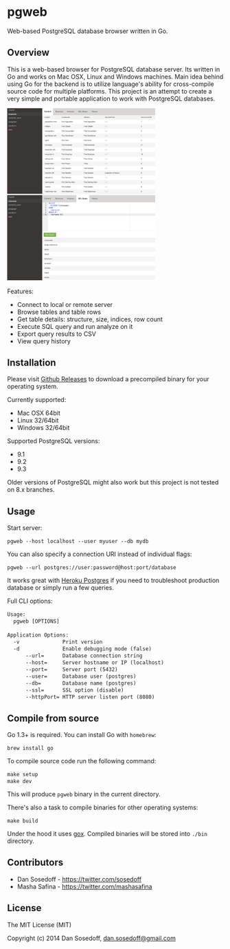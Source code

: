 # pgweb

Web-based PostgreSQL database browser written in Go.

## Overview

This is a web-based browser for PostgreSQL database server. Its written in Go
and works on Mac OSX, Linux and Windows machines. Main idea behind using Go for the backend
is to utilize language's ability for cross-compile source code for multiple platforms. 
This project is an attempt to create a very simple and portable application to work with 
PostgreSQL databases.

<img src="screenshots/browse.png" width="345px" />
<img src="screenshots/query.png" width="345px" />

Features:

- Connect to local or remote server
- Browse tables and table rows
- Get table details: structure, size, indices, row count
- Execute SQL query and run analyze on it
- Export query results to CSV
- View query history

## Installation

Please visit [Github Releases](https://github.com/sosedoff/pgweb/releases) to download a 
precompiled binary for your operating system.

Currently supported:

- Mac OSX 64bit
- Linux 32/64bit
- Windows 32/64bit

Supported PostgreSQL versions:

- 9.1
- 9.2
- 9.3

Older versions of PostgreSQL might also work but this project is not tested on 
8.x branches.

## Usage

Start server:

```
pgweb --host localhost --user myuser --db mydb
```

You can also specify a connection URI instead of individual flags:

```
pgweb --url postgres://user:password@host:port/database
```

It works great with [Heroku Postgres](https://postgres.heroku.com) if you need 
to troubleshoot production database or simply run a few queries.

Full CLI options:

```
Usage:
  pgweb [OPTIONS]

Application Options:
  -v              Print version
  -d              Enable debugging mode (false)
      --url=      Database connection string
      --host=     Server hostname or IP (localhost)
      --port=     Server port (5432)
      --user=     Database user (postgres)
      --db=       Database name (postgres)
      --ssl=      SSL option (disable)
      --httpPort= HTTP server listen port (8080)
```

## Compile from source

Go 1.3+ is required. You can install Go with `homebrew`:

```
brew install go
```

To compile source code run the following command:

```
make setup
make dev
```

This will produce `pgweb` binary in the current directory.

There's also a task to compile binaries for other operating systems:

```
make build
```

Under the hood it uses [gox](https://github.com/mitchellh/gox). Compiled binaries
will be stored into `./bin` directory.

## Contributors

- Dan Sosedoff - https://twitter.com/sosedoff
- Masha Safina - https://twitter.com/mashasafina

## License

The MIT License (MIT)

Copyright (c) 2014 Dan Sosedoff, <dan.sosedoff@gmail.com>
